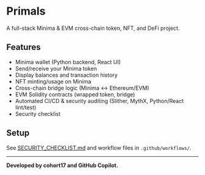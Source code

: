 # Primals

A full-stack Minima & EVM cross-chain token, NFT, and DeFi project.

## Features

- Minima wallet (Python backend, React UI)
- Send/receive your Minima token
- Display balances and transaction history
- NFT minting/usage on Minima
- Cross-chain bridge logic (Minima <-> Ethereum/EVM)
- EVM Solidity contracts (wrapped token, bridge)
- Automated CI/CD & security auditing (Slither, MythX, Python/React lint/test)
- Security checklist

## Setup

See [SECURITY_CHECKLIST.md](SECURITY_CHECKLIST.md) and workflow files in `.github/workflows/`.

---

**Developed by cohort17 and GitHub Copilot.**
